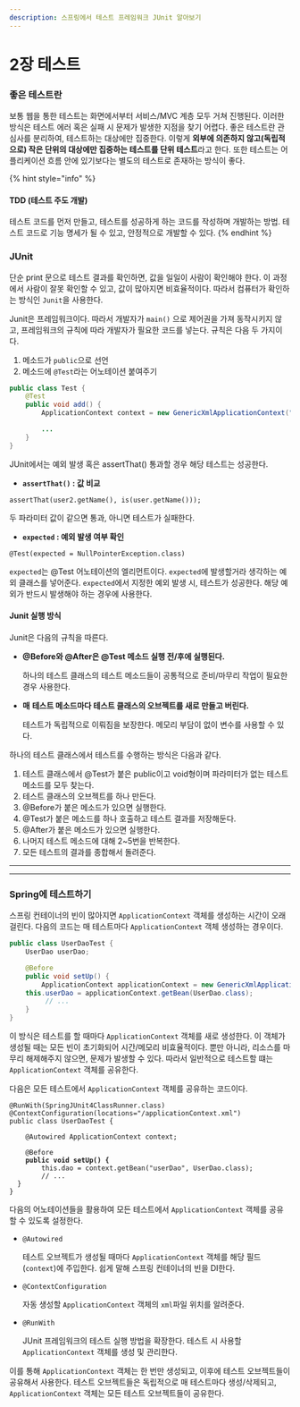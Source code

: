 ```yaml
---
description: 스프링에서 테스트 프레임워크 JUnit 알아보기
---
```


# 2장 테스트

### 좋은 테스트란

보통 웹을 통한 테스트는 화면에서부터 서비스/MVC 계층 모두 거쳐 진행된다. 이러한 방식은 테스트 에러 혹은 실패 시 문제가 발생한 지점을 찾기 어렵다. 좋은 테스트란 관심사를 분리하여, 테스트하는 대상에만 집중한다. 이렇게 **외부에 의존하지 않고(독립적으로) 작은 단위의 대상에만 집중하는 테스트를 단위 테스트**라고 한다. 또한 테스트는 어플리케이션 흐름 안에 있기보다는 별도의 테스트로 존재하는 방식이 좋다.

{% hint style="info" %}
#### TDD (테스트 주도 개발)

테스트 코드를 먼저 만들고, 테스트를 성공하게 하는 코드를 작성하며 개발하는 방법. 테스트 코드로 기능 명세가 될 수 있고, 안정적으로 개발할 수 있다.
{% endhint %}



### JUnit

단순 print 문으로 테스트 결과를 확인하면, 값을 일일이 사람이 확인해야 한다. 이 과정에서 사람이 잘못 확인할 수 있고, 값이 많아지면 비효율적이다. 따라서 컴퓨터가 확인하는 방식인 `Junit`을 사용한다.

Junit은 프레임워크이다. 따라서 개발자가 `main()` 으로 제어권을 가져 동작시키지 않고, 프레임워크의 규칙에 따라 개발자가 필요한 코드를 넣는다. 규칙은 다음 두 가지이다.

1. 메소드가 `public`으로 선언
2. 메소드에 `@Test`라는 어노테이션 붙여주기

```java
public class Test {
    @Test
    public void add() {
        ApplicationContext context = new GenericXmlApplicationContext("applicationContext.xml");

        ...
    }
}
```

JUnit에서는 예외 발생 혹은 assertThat() 통과할 경우 해당 테스트는 성공한다.

* **`assertThat()` : 값 비교**

`assertThat(user2.getName(), is(user.getName()));`

두 파라미터 값이 같으면 통과, 아니면 테스트가 실패한다.



* **`expected` : 예외 발생 여부 확인**

`@Test(expected = NullPointerException.class)`

`expected`는 @Test 어노테이션의 엘리먼트이다. `expected`에 발생할거라 생각하는 예외 클래스를 넣어준다. `expected`에서 지정한 예외 발생 시, 테스트가 성공한다. 해당 예외가 반드시 발생해야 하는 경우에 사용한다.

#### Junit 실행 방식

Junit은 다음의 규칙을 따른다.

*   **@Before와 @After은 @Test 메소드 실행 전/후에 실행된다.**

    하나의 테스트 클래스의 테스트 메소드들이 공통적으로 준비/마무리 작업이 필요한 경우 사용한다.
*   **매** **테스트 메소드마다 테스트 클래스의 오브젝트를 새로 만들고 버린다.**

    테스트가 독립적으로 이뤄짐을 보장한다. 메모리 부담이 없이 변수를 사용할 수 있다.

하나의 테스트 클래스에서 테스트를 수행하는 방식은 다음과 같다.

1. 테스트 클래스에서 @Test가 붙은 public이고 void형이며 파라미터가 없는 테스트 메소드를 모두 찾는다.
2. 테스트 클래스의 오브젝트를 하나 만든다.
3. @Before가 붙은 메소드가 있으면 실행한다.
4. @Test가 붙은 메소드를 하나 호출하고 테스트 결과를 저장해둔다.
5. @After가 붙은 메소드가 있으면 실행한다.
6. 나머지 테스트 메소드에 대해 2\~5번을 반복한다.
7. 모든 테스트의 결과를 종합해서 돌려준다.

***

***

### Spring에 테스트하기

스프링 컨테이너의 빈이 많아지면 `ApplicationContext` 객체를 생성하는 시간이 오래 걸린다. 다음의 코드는 매 테스트마다 `ApplicationContext` 객체 생성하는 경우이다.

```java
public class UserDaoTest {
    UserDao userDao;

    @Before
    public void setUp() {
        ApplicationContext applicationContext = new GenericXmlApplicationContext("spring/applicationContext.xml");
	this.userDao = applicationContext.getBean(UserDao.class);
         // ...
    }
}
```

이 방식은 테스트를 할 때마다 `ApplicationContext` 객체를 새로 생성한다. 이 객체가 생성될 때는 모든 빈이 초기화되어 시간/메모리 비효율적이다. 뿐만 아니라, 리소스를 마무리 해제해주지 않으면, 문제가 발생할 수 있다. 따라서 일반적으로 테스트할 떄는 `ApplicationContext` 객체를 공유한다.

다음은 모든 테스트에서 `ApplicationContext` 객체를 공유하는 코드이다.

<pre class="language-java"><code class="lang-java">@RunWith(SpringJUnit4ClassRunner.class)
@ContextConfiguration(locations="/applicationContext.xml")
public class UserDaoTest {

    @Autowired ApplicationContext context;
    
    @Before
<strong>    public void setUp() {
</strong>        this.dao = context.getBean("userDao", UserDao.class);
        // ...
  }
}</code></pre>

다음의 어노테이션들을 활용하여 모든 테스트에서 `ApplicationContext` 객체를 공유할 수 있도록 설정한다.

*   `@Autowired`

    테스트 오브젝트가 생성될 때마다 `ApplicationContext` 객체를 해당 필드(`context`)에 주입한다. 쉽게 말해 스프링 컨테이너의 빈을 DI한다.
*   `@ContextConfiguration`

    자동 생성할 `ApplicationContext` 객체의 `xml`파일 위치를 알려준다.
*   `@RunWith`

    JUnit 프레임워크의 테스트 실행 방법을 확장한다. 테스트 시 사용할 `ApplicationContext` 객체를 생성 및 관리한다.

이를 통해 `ApplicationContext` 객체는 한 번만 생성되고, 이후에 테스트 오브젝트들이 공유해서 사용한다. 테스트 오브젝트들은 독립적으로 매 테스트마다 생성/삭제되고, `ApplicationContext` 객체는 모든 테스트 오브젝트들이 공유한다.








